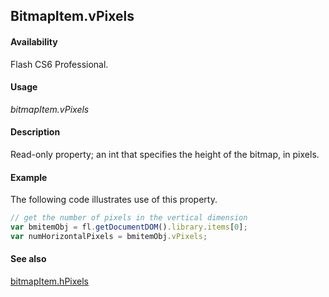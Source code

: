 ## BitmapItem.vPixels

#### Availability

Flash CS6 Professional.

#### Usage

*bitmapItem.vPixels*

#### Description

Read-only property; an int that specifies the height of the bitmap, in pixels.

#### Example

The following code illustrates use of this property.

```javascript
// get the number of pixels in the vertical dimension 
var bmitemObj = fl.getDocumentDOM().library.items[0];
var numHorizontalPixels = bmitemObj.vPixels;
```

#### See also

[bitmapItem.hPixels](../BitmapItem_object/bitmapIte5.md)
